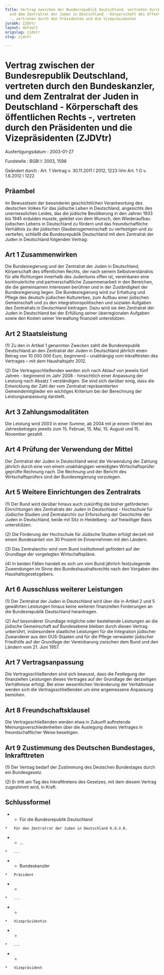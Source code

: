 ```yaml
---
Title: Vertrag zwischen der Bundesrepublik Deutschland, vertreten durch den Bundeskanzler,
  und dem Zentralrat der Juden in Deutschland - Körperschaft des öffentlichen Rechts
  -, vertreten durch den Präsidenten und die Vizepräsidenten
jurabk: ZJDVtr
layout: default
origslug: zjdvtr
slug: zjdvtr

---
```


# Vertrag zwischen der Bundesrepublik Deutschland, vertreten durch den Bundeskanzler, und dem Zentralrat der Juden in Deutschland - Körperschaft des öffentlichen Rechts -, vertreten durch den Präsidenten und die Vizepräsidenten (ZJDVtr)

Ausfertigungsdatum
:   2003-01-27

Fundstelle
:   BGBl I: 2003, 1598

Geändert durch
:   Art. 1 Vertrag v. 30.11.2011 I 2012, 1223 iVm Art. 1 G v. 1.6.2012 I 1222

## Präambel

Im Bewusstsein der besonderen geschichtlichen Verantwortung des
deutschen Volkes für das jüdische Leben in Deutschland, angesichts des
unermesslichen Leides, das die jüdische Bevölkerung in den Jahren 1933
bis 1945 erdulden musste, geleitet von dem Wunsch, den Wiederaufbau
jüdischen Lebens in Deutschland zu fördern und das freundschaftliche
Verhältnis zu der jüdischen Glaubensgemeinschaft zu verfestigen und zu
vertiefen, schließt die Bundesrepublik Deutschland mit dem Zentralrat
der Juden in Deutschland folgenden Vertrag:

## Art 1 Zusammenwirken

Die Bundesregierung und der Zentralrat der Juden in Deutschland,
Körperschaft des öffentlichen Rechts, der nach seinem
Selbstverständnis für alle Richtungen innerhalb des Judentums offen
ist, vereinbaren eine kontinuierliche und partnerschaftliche
Zusammenarbeit in den Bereichen, die die gemeinsamen Interessen
berühren und in der Zuständigkeit der Bundesregierung liegen. Die
Bundesregierung wird zur Erhaltung und Pflege des deutsch-jüdischen
Kulturerbes, zum Aufbau einer jüdischen Gemeinschaft und zu den
integrationspolitischen und sozialen Aufgaben des Zentralrats in
Deutschland beitragen. Dazu wird sie den Zentralrat der Juden in
Deutschland bei der Erfüllung seiner überregionalen Aufgaben sowie den
Kosten seiner Verwaltung finanziell unterstützen.

## Art 2 Staatsleistung

(1) Zu den in Artikel 1 genannten Zwecken zahlt die Bundesrepublik
Deutschland an den Zentralrat der Juden in Deutschland jährlich einen
Betrag von 10 000 000 Euro, beginnend – unabhängig vom lnkrafttreten
des Vertrages – mit dem Haushaltsjahr 2012.

(2) Die Vertragsschließenden werden sich nach Ablauf von jeweils fünf
Jahren - beginnend im Jahr 2008 - hinsichtlich einer Anpassung der
Leistung nach Absatz 1 verständigen. Sie sind sich darüber einig, dass
die Entwicklung der Zahl der vom Zentralrat repräsentierten
Gemeindemitglieder ein wichtiges Kriterium bei der Berechnung der
Leistungsanpassung darstellt.

## Art 3 Zahlungsmodalitäten

Die Leistung wird 2003 in einer Summe, ab 2004 mit je einem Viertel
des Jahresbetrages jeweils zum 15. Februar, 15. Mai, 15. August und
15\. November gezahlt.

## Art 4 Prüfung der Verwendung der Mittel

Der Zentralrat der Juden in Deutschland weist die Verwendung der
Zahlung jährlich durch eine von einem unabhängigen vereidigten
Wirtschaftsprüfer geprüfte Rechnung nach. Die Rechnung und der Bericht
des Wirtschaftsprüfers sind der Bundesregierung vorzulegen.

## Art 5 Weitere Einrichtungen des Zentralrats

(1) Der Bund wird darüber hinaus auch zukünftig die bisher geförderten
Einrichtungen des Zentralrats der Juden in Deutschland - Hochschule
für Jüdische Studien und Zentralarchiv zur Erforschung der Geschichte
der Juden in Deutschland, beide mit Sitz in Heidelberg - auf
freiwilliger Basis unterstützen.

(2) Die Förderung der Hochschule für Jüdische Studien erfolgt derzeit
mit einem Bundesanteil von 30 Prozent im Einvernehmen mit den Ländern.

(3) Das Zentralarchiv wird vom Bund institutionell gefördert auf der
Grundlage der vorgelegten Wirtschaftspläne.

(4) In beiden Fällen handelt es sich um vom Bund jährlich
festzulegende Zuwendungen im Sinne des Bundeshaushaltsrechts nach den
Vorgaben des Haushaltsgesetzgebers.

## Art 6 Ausschluss weiterer Leistungen

(1) Der Zentralrat der Juden in Deutschland wird über die in Artikel 2
und 5 gewährten Leistungen hinaus keine weiteren finanziellen
Forderungen an die Bundesrepublik Deutschland herantragen.

(2) Auf besonderer Grundlage mögliche oder bestehende Leistungen an
die jüdische Gemeinschaft auf Bundesebene bleiben durch diesen Vertrag
unberührt, insbesondere staatliche Leistungen für die Integration
jüdischer Zuwanderer aus den GUS-Staaten und für die Pflege verwaister
jüdischer Friedhöfe auf der Grundlage der Vereinbarung zwischen dem
Bund und den Ländern vom 21. Juni 1957.

## Art 7 Vertragsanpassung

Die Vertragsschließenden sind sich bewusst, dass die Festlegung der
finanziellen Leistungen dieses Vertrages auf der Grundlage der
derzeitigen Verhältnisse erfolgt. Bei einer wesentlichen Veränderung
der Verhältnisse werden sich die Vertragsschließenden um eine
angemessene Anpassung bemühen.

## Art 8 Freundschaftsklausel

Die Vertragsschließenden werden etwa in Zukunft auftretende
Meinungsverschiedenheiten über die Auslegung dieses Vertrages in
freundschaftlicher Weise beseitigen.

## Art 9 Zustimmung des Deutschen Bundestages, Inkrafttreten

(1) Der Vertrag bedarf der Zustimmung des Deutschen Bundestages durch
ein Bundesgesetz.

(2) Er tritt am Tag des Inkrafttretens des Gesetzes, mit dem diesem
Vertrag zugestimmt wird, in Kraft.

## Schlussformel


*    *   Für die Bundesrepublik Deutschland

    *   Für den Zentralrat der Juden in Deutschland K.d.ö.R.


*    *   ...

    *   ...


*    *   Bundeskanzler

    *   Präsident


*    *
    *   ...


*    *
    *   Vizepräsidentin


*    *
    *   ...


*    *
    *   Vizepräsident





